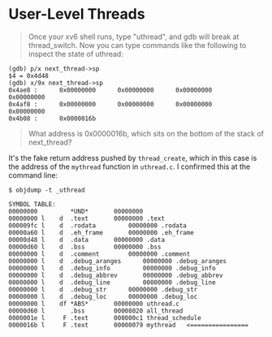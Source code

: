 # User-Level Threads

>Once your xv6 shell runs, type "uthread", and gdb will break at thread_switch. Now you can type commands like the following to inspect the state of uthread:

```shell
(gdb) p/x next_thread->sp
$4 = 0x4d48
(gdb) x/9x next_thread->sp
0x4ae8 :      0x00000000      0x00000000      0x00000000      0x00000000
0x4af8 :      0x00000000      0x00000000      0x00000000      0x00000000
0x4b08 :      0x0000016b
```

>What address is 0x0000016b, which sits on the bottom of the stack of next_thread?

It's the fake return address pushed by `thread_create`, which in this case is the address of the `mythread` function in `uthread.c`. I confirmed this at the command line:

```shell
$ objdump -t _uthread

SYMBOL TABLE:
00000000         *UND*		 00000000
00000000 l    d  .text		 00000000 .text
000009fc l    d  .rodata		 00000000 .rodata
00000a60 l    d  .eh_frame		 00000000 .eh_frame
00000d48 l    d  .data		 00000000 .data
00000d60 l    d  .bss		 00000000 .bss
00000000 l    d  .comment		 00000000 .comment
00000000 l    d  .debug_aranges		 00000000 .debug_aranges
00000000 l    d  .debug_info		 00000000 .debug_info
00000000 l    d  .debug_abbrev		 00000000 .debug_abbrev
00000000 l    d  .debug_line		 00000000 .debug_line
00000000 l    d  .debug_str		 00000000 .debug_str
00000000 l    d  .debug_loc		 00000000 .debug_loc
00000000 l    df *ABS*		 00000000 uthread.c
00000d60 l       .bss		 00008020 all_thread
0000001e l     F .text		 000000c1 thread_schedule
0000016b l     F .text		 00000079 mythread   <================
```
